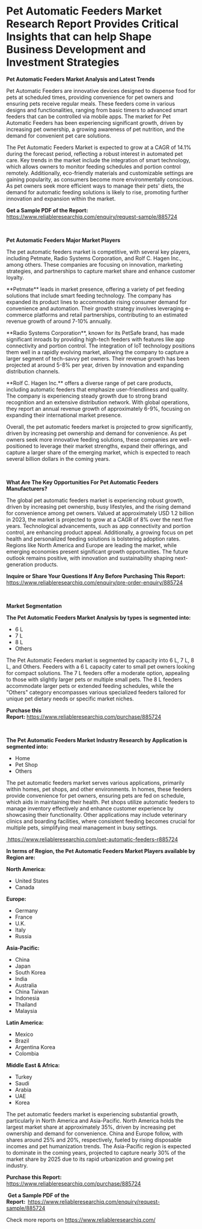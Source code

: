 <p><h1>Pet Automatic Feeders Market Research Report Provides Critical Insights that can help Shape Business Development and Investment Strategies</h1></p><p><strong>Pet Automatic Feeders Market Analysis and Latest Trends</strong></p>
<p><p>Pet Automatic Feeders are innovative devices designed to dispense food for pets at scheduled times, providing convenience for pet owners and ensuring pets receive regular meals. These feeders come in various designs and functionalities, ranging from basic timers to advanced smart feeders that can be controlled via mobile apps. The market for Pet Automatic Feeders has been experiencing significant growth, driven by increasing pet ownership, a growing awareness of pet nutrition, and the demand for convenient pet care solutions. </p><p>The Pet Automatic Feeders Market is expected to grow at a CAGR of 14.1% during the forecast period, reflecting a robust interest in automated pet care. Key trends in the market include the integration of smart technology, which allows owners to monitor feeding schedules and portion control remotely. Additionally, eco-friendly materials and customizable settings are gaining popularity, as consumers become more environmentally conscious. As pet owners seek more efficient ways to manage their pets' diets, the demand for automatic feeding solutions is likely to rise, promoting further innovation and expansion within the market.</p></p>
<p><strong>Get a Sample PDF of the Report:&nbsp;</strong> <a href="https://www.reliableresearchiq.com/enquiry/request-sample/885724?utm_campaign=3202&utm_medium=2&utm_source=Github&utm_content=ia&utm_term=05042025&utm_id=pet-automatic-feeders">https://www.reliableresearchiq.com/enquiry/request-sample/885724</a></p>
<p>&nbsp;</p>
<p><strong>Pet Automatic Feeders Major Market Players</strong></p>
<p><p>The pet automatic feeders market is competitive, with several key players, including Petmate, Radio Systems Corporation, and Rolf C. Hagen Inc., among others. These companies are focusing on innovation, marketing strategies, and partnerships to capture market share and enhance customer loyalty.</p><p>**Petmate** leads in market presence, offering a variety of pet feeding solutions that include smart feeding technology. The company has expanded its product lines to accommodate rising consumer demand for convenience and automation. Their growth strategy involves leveraging e-commerce platforms and retail partnerships, contributing to an estimated revenue growth of around 7-10% annually.</p><p>**Radio Systems Corporation**, known for its PetSafe brand, has made significant inroads by providing high-tech feeders with features like app connectivity and portion control. The integration of IoT technology positions them well in a rapidly evolving market, allowing the company to capture a larger segment of tech-savvy pet owners. Their revenue growth has been projected at around 5-8% per year, driven by innovation and expanding distribution channels.</p><p>**Rolf C. Hagen Inc.** offers a diverse range of pet care products, including automatic feeders that emphasize user-friendliness and quality. The company is experiencing steady growth due to strong brand recognition and an extensive distribution network. With global operations, they report an annual revenue growth of approximately 6-9%, focusing on expanding their international market presence.</p><p>Overall, the pet automatic feeders market is projected to grow significantly, driven by increasing pet ownership and demand for convenience. As pet owners seek more innovative feeding solutions, these companies are well-positioned to leverage their market strengths, expand their offerings, and capture a larger share of the emerging market, which is expected to reach several billion dollars in the coming years.</p></p>
<p>&nbsp;</p>
<p><strong>What Are The Key Opportunities For Pet Automatic Feeders Manufacturers?</strong></p>
<p><p>The global pet automatic feeders market is experiencing robust growth, driven by increasing pet ownership, busy lifestyles, and the rising demand for convenience among pet owners. Valued at approximately USD 1.2 billion in 2023, the market is projected to grow at a CAGR of 8% over the next five years. Technological advancements, such as app connectivity and portion control, are enhancing product appeal. Additionally, a growing focus on pet health and personalized feeding solutions is bolstering adoption rates. Regions like North America and Europe are leading the market, while emerging economies present significant growth opportunities. The future outlook remains positive, with innovation and sustainability shaping next-generation products.</p></p>
<p><strong>Inquire or Share Your Questions If Any Before Purchasing This Report:</strong> <a href="https://www.reliableresearchiq.com/enquiry/pre-order-enquiry/885724?utm_campaign=3202&utm_medium=2&utm_source=Github&utm_content=ia&utm_term=05042025&utm_id=pet-automatic-feeders">https://www.reliableresearchiq.com/enquiry/pre-order-enquiry/885724</a></p>
<p>&nbsp;</p>
<p><strong>Market Segmentation</strong></p>
<p><strong>The Pet Automatic Feeders Market Analysis by types is segmented into:</strong></p>
<p><ul><li>6 L</li><li>7 L</li><li>8 L</li><li>Others</li></ul></p>
<p><p>The Pet Automatic Feeders market is segmented by capacity into 6 L, 7 L, 8 L, and Others. Feeders with a 6 L capacity cater to small pet owners looking for compact solutions. The 7 L feeders offer a moderate option, appealing to those with slightly larger pets or multiple small pets. The 8 L feeders accommodate larger pets or extended feeding schedules, while the "Others" category encompasses various specialized feeders tailored for unique pet dietary needs or specific market niches.</p></p>
<p><strong>Purchase this Report:&nbsp;</strong><a href="https://www.reliableresearchiq.com/purchase/885724?utm_campaign=3202&utm_medium=2&utm_source=Github&utm_content=ia&utm_term=05042025&utm_id=pet-automatic-feeders">https://www.reliableresearchiq.com/purchase/885724</a></p>
<p>&nbsp;</p>
<p><strong>The Pet Automatic Feeders Market Industry Research by Application is segmented into:</strong></p>
<p><ul><li>Home</li><li>Pet Shop</li><li>Others</li></ul></p>
<p><p>The pet automatic feeders market serves various applications, primarily within homes, pet shops, and other environments. In homes, these feeders provide convenience for pet owners, ensuring pets are fed on schedule, which aids in maintaining their health. Pet shops utilize automatic feeders to manage inventory effectively and enhance customer experience by showcasing their functionality. Other applications may include veterinary clinics and boarding facilities, where consistent feeding becomes crucial for multiple pets, simplifying meal management in busy settings.</p></p>
<p><a href="https://www.reliableresearchiq.com/pet-automatic-feeders-r885724?utm_campaign=3202&utm_medium=2&utm_source=Github&utm_content=ia&utm_term=05042025&utm_id=pet-automatic-feeders">&nbsp;https://www.reliableresearchiq.com/pet-automatic-feeders-r885724</a></p>
<p><strong>In terms of Region, the Pet Automatic Feeders Market Players available by Region are:</strong></p>
<p>
    <p> <strong> North America: </strong>
        <ul>
            <li>United States</li>
            <li>Canada</li>
        </ul>
        </p> 
    <p> <strong> Europe: </strong>
        <ul>
            <li>Germany</li>
            <li>France</li>
            <li>U.K.</li>
            <li>Italy</li>
            <li>Russia</li>
        </ul>
        </p> 
    <p> <strong> Asia-Pacific: </strong>
        <ul>
            <li>China</li>
            <li>Japan</li>
            <li>South Korea</li>
            <li>India</li>
            <li>Australia</li>
            <li>China Taiwan</li>
            <li>Indonesia</li>
            <li>Thailand</li>
            <li>Malaysia</li>
        </ul>
        </p> 
    <p> <strong> Latin America: </strong>
        <ul>
            <li>Mexico</li>
            <li>Brazil</li>
            <li>Argentina Korea</li>
            <li>Colombia</li>
        </ul>
        </p> 
    <p> <strong> Middle East & Africa: </strong>
        <ul>
            <li>Turkey</li>
            <li>Saudi</li>
            <li>Arabia</li>
            <li>UAE</li>
            <li>Korea</li>
        </ul>
    </p>
    </p>
<p><p>The pet automatic feeders market is experiencing substantial growth, particularly in North America and Asia-Pacific. North America holds the largest market share at approximately 35%, driven by increasing pet ownership and demand for convenience. China and Europe follow, with shares around 25% and 20%, respectively, fueled by rising disposable incomes and pet humanization trends. The Asia-Pacific region is expected to dominate in the coming years, projected to capture nearly 30% of the market share by 2025 due to its rapid urbanization and growing pet industry.</p></p>
<p><strong>Purchase this Report: </strong><a href="https://www.reliableresearchiq.com/purchase/885724?utm_campaign=3202&utm_medium=2&utm_source=Github&utm_content=ia&utm_term=05042025&utm_id=pet-automatic-feeders">https://www.reliableresearchiq.com/purchase/885724</a></p>
<p>&nbsp;<strong>Get a Sample PDF of the Report:&nbsp;&nbsp;</strong><a href="https://www.reliableresearchiq.com/enquiry/request-sample/885724?utm_campaign=3202&utm_medium=2&utm_source=Github&utm_content=ia&utm_term=05042025&utm_id=pet-automatic-feeders">https://www.reliableresearchiq.com/enquiry/request-sample/885724</a></p>
<p><strong></strong></p>
<p>Check more reports on <a href="https://www.reliableresearchiq.com/?utm_campaign=3202&utm_medium=2&utm_source=Github&utm_content=ia&utm_term=05042025&utm_id=pet-automatic-feeders">https://www.reliableresearchiq.com/</a></p>